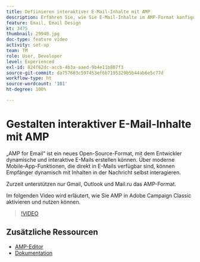 ```yaml
---
title: Defiinieren interaktiver E-Mail-Inhalte mit AMP
description: Erfahren Sie, wie Sie E-Mail-Inhalte im AMP-Format konfigurieren.
feature: Email, Email Design
kt: 3475
thumbnail: 29940.jpg
doc-type: feature video
activity: set-up
team: TM
role: User, Developer
level: Experienced
exl-id: 824f62dc-accb-4b3a-aaed-9b4e11b807f3
source-git-commit: da757603c597453ef6b7195329b5b44ab6e5c77d
workflow-type: ht
source-wordcount: '101'
ht-degree: 100%

---
```


# Gestalten interaktiver E-Mail-Inhalte mit AMP

„AMP for Email“ ist ein neues Open-Source-Format, mit dem Entwickler dynamische und interaktive E-Mails erstellen können. Über moderne Mobile-App-Funktionen, die direkt in E-Mails verfügbar sind, können Empfänger dynamisch mit Inhalten in der Nachricht selbst interagieren.

Zurzeit unterstützen nur Gmail, Outlook und Mail.ru das AMP-Format.

Im folgenden Video wird erläutert, wie Sie AMP in Adobe Campaign Classic aktivieren und nutzen können.

>[!VIDEO](https://video.tv.adobe.com/v/29940?quality=12&learn=on)

## Zusätzliche Ressourcen

* [AMP-Editor](https://playground.amp.dev/)
* [Dokumentation](https://experienceleague.adobe.com/docs/campaign-classic/using/sending-messages/sending-emails/defining-interactive-content.html?lang=de#about-amp-for-email)
